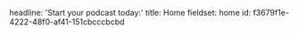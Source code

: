 headline: 'Start your podcast today:'
title: Home
fieldset: home
id: f3679f1e-4222-48f0-af41-151cbcccbcbd
